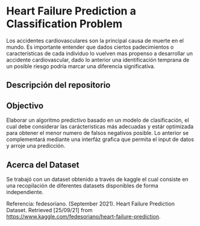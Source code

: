 # Heart Failure Prediction a Classification Problem

Los accidentes cardiovasculares son la principal causa de muerte en el mundo. Es importante entender que dados ciertos padecimientos o caracteristicas de cada individuo lo vuelven mas propenso a desarrollar un accidente cardiovascular, dado lo anterior una identificación temprana de un posible riesgo podría marcar una diferencia significatíva.

## Descripción del repositorio


## Objectivo 
Elaborar un algoritmo predictivo basado en un modelo de clasificación, el cual debe considerar las carácteristicas más adecuadas y estár optimizada para obtener el menor numero de falsos negativos posible. Lo anterior se complementará mediante una interfáz grafica que permita el input de datos y arroje una predicción.


## Acerca del Dataset
Se trabajó con un dataset obtenido a través de kaggle el cual consiste en una recopilación de diferentes datasets disponibles de forma independiente.


Referencia: fedesoriano. (September 2021). Heart Failure Prediction Dataset.
Retrieved [25/09/21] from https://www.kaggle.com/fedesoriano/heart-failure-prediction.
